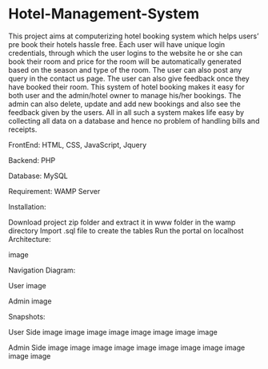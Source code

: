 # Hotel-Management-System
This project aims at computerizing hotel booking system which helps users’ pre book their hotels hassle free. Each user will have unique login credentials, through which the user logins to the website he or she can book their room and price for the room will be automatically generated based on the season and type of the room. The user can also post any query in the contact us page. The user can also give feedback once they have booked their room. This system of hotel booking makes it easy for both user and the admin/hotel owner to manage his/her bookings. The admin can also delete, update and add new bookings and also see the feedback given by the users. All in all such a system makes life easy by collecting all data on a database and hence no problem of handling bills and receipts.

FrontEnd: HTML, CSS, JavaScript, Jquery

Backend: PHP

Database: MySQL

Requirement: WAMP Server

Installation:

Download project zip folder and extract it in www folder in the wamp directory
Import .sql file to create the tables
Run the portal on localhost
Architecture:

image

Navigation Diagram:

User
image

Admin
image

Snapshots:

User Side image image image image image image image image

Admin Side image image image image image image image image image image image
